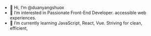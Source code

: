 - 👋 Hi, I’m @duanyangshuox
- 👀 I’m interested in Passionate Front-End Developer. accessible web experiences.
- 🌱 I’m currently learning JavaScript, React, Vue. Striving for clean, efficient,
